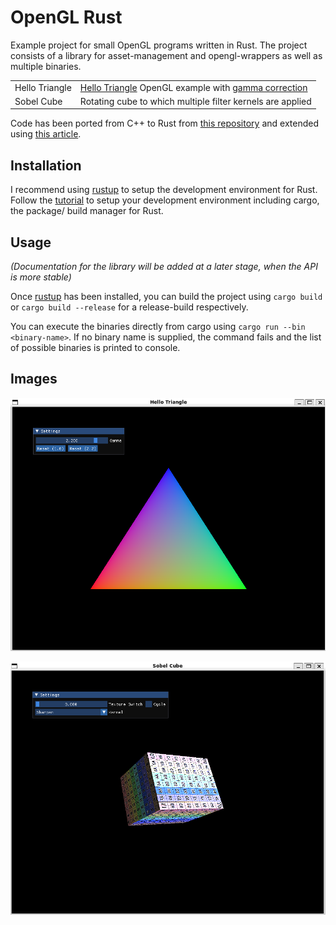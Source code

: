 # OpenGL Rust

Example project for small OpenGL programs written in Rust. The project consists of
a library for asset-management and opengl-wrappers as well as multiple binaries.

|||
|---|---|
|Hello Triangle|[Hello Triangle] OpenGL example with [gamma correction]|
|Sobel Cube|Rotating cube to which multiple filter kernels are applied|

Code has been ported from C++ to Rust from [this repository][VoxelRendering]
and extended using [this article][OpenGL from scratch].

## Installation

I recommend using [rustup] to setup the development environment for Rust. Follow the
[tutorial][rustup] to setup your development environment including cargo, the package/
build manager for Rust.

## Usage

*(Documentation for the library will be added at a later stage, when the API is more
stable)*

Once [rustup] has been installed, you can build the project using `cargo build` or
`cargo build --release` for a release-build respectively.

You can execute the binaries directly from cargo using `cargo run --bin <binary-name>`.
If no binary name is supplied, the command fails and the list of possible binaries is
printed to console.

## Images

![Hello Triangle example](./hello_triangle.png)

![Sobel Cube example](./sobel_cube.png)

[gamma correction]: https://learnopengl.com/Advanced-Lighting/Gamma-Correction
[Hello Triangle]: https://learnopengl.com/Getting-started/Hello-Triangle
[VoxelRendering]: https://github.com/platc2/VoxelRendeirng
[OpenGL from scratch]: http://nercury.github.io/rust/opengl/tutorial/2018/02/08/opengl-in-rust-from-scratch-00-setup.html
[Rustup]: https://rustup.rs/
